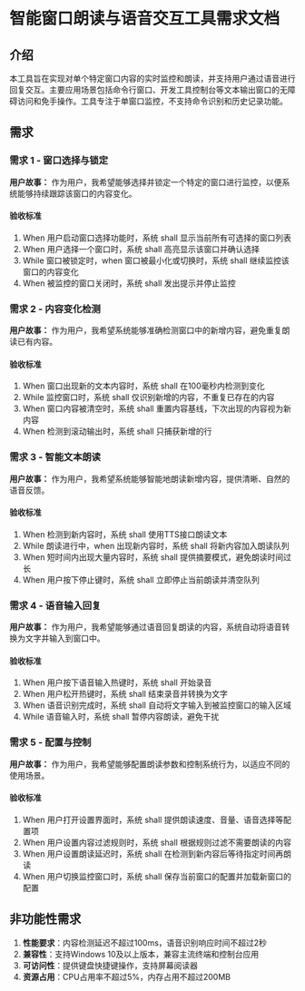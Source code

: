 # 智能窗口朗读与语音交互工具需求文档

## 介绍

本工具旨在实现对单个特定窗口内容的实时监控和朗读，并支持用户通过语音进行回复交互。主要应用场景包括命令行窗口、开发工具控制台等文本输出窗口的无障碍访问和免手操作。工具专注于单窗口监控，不支持命令识别和历史记录功能。

## 需求

### 需求 1 - 窗口选择与锁定

**用户故事：** 作为用户，我希望能够选择并锁定一个特定的窗口进行监控，以便系统能够持续跟踪该窗口的内容变化。

#### 验收标准

1. When 用户启动窗口选择功能时，系统 shall 显示当前所有可选择的窗口列表
2. When 用户选择一个窗口时，系统 shall 高亮显示该窗口并确认选择
3. While 窗口被锁定时，when 窗口被最小化或切换时，系统 shall 继续监控该窗口的内容变化
4. When 被监控的窗口关闭时，系统 shall 发出提示并停止监控

### 需求 2 - 内容变化检测

**用户故事：** 作为用户，我希望系统能够准确检测窗口中的新增内容，避免重复朗读已有内容。

#### 验收标准

1. When 窗口出现新的文本内容时，系统 shall 在100毫秒内检测到变化
2. While 监控窗口时，系统 shall 仅识别新增的内容，不重复已存在的内容
3. When 窗口内容被清空时，系统 shall 重置内容基线，下次出现的内容视为新内容
4. When 检测到滚动输出时，系统 shall 只捕获新增的行

### 需求 3 - 智能文本朗读

**用户故事：** 作为用户，我希望系统能够智能地朗读新增内容，提供清晰、自然的语音反馈。

#### 验收标准

1. When 检测到新内容时，系统 shall 使用TTS接口朗读文本
2. While 朗读进行中，when 出现新内容时，系统 shall 将新内容加入朗读队列
3. When 短时间内出现大量内容时，系统 shall 提供摘要模式，避免朗读时间过长
4. When 用户按下停止键时，系统 shall 立即停止当前朗读并清空队列

### 需求 4 - 语音输入回复

**用户故事：** 作为用户，我希望能够通过语音回复朗读的内容，系统自动将语音转换为文字并输入到窗口中。

#### 验收标准

1. When 用户按下语音输入热键时，系统 shall 开始录音
2. When 用户松开热键时，系统 shall 结束录音并转换为文字
3. When 语音识别完成时，系统 shall 自动将文字输入到被监控窗口的输入区域
4. While 语音输入时，系统 shall 暂停内容朗读，避免干扰

### 需求 5 - 配置与控制

**用户故事：** 作为用户，我希望能够配置朗读参数和控制系统行为，以适应不同的使用场景。

#### 验收标准

1. When 用户打开设置界面时，系统 shall 提供朗读速度、音量、语音选择等配置项
2. When 用户设置内容过滤规则时，系统 shall 根据规则过滤不需要朗读的内容
3. When 用户设置朗读延迟时，系统 shall 在检测到新内容后等待指定时间再朗读
4. When 用户切换监控窗口时，系统 shall 保存当前窗口的配置并加载新窗口的配置

## 非功能性需求

1. **性能要求**：内容检测延迟不超过100ms，语音识别响应时间不超过2秒
2. **兼容性**：支持Windows 10及以上版本，兼容主流终端和控制台应用
3. **可访问性**：提供键盘快捷键操作，支持屏幕阅读器
4. **资源占用**：CPU占用率不超过5%，内存占用不超过200MB
